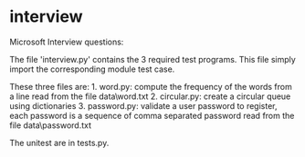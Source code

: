 # interview
Microsoft Interview questions:

The file 'interview.py' contains the 3 required test programs.
This file simply import the corresponding module test case. 

These three files are:
    1. word.py: compute the frequency of the words from a line read from the file data\word.txt
    2. circular.py: create a circular queue using dictionaries
    3. password.py: validate a user password to register, each password is a sequence of comma separated password read from the file data\password.txt

The unitest are in tests.py.

